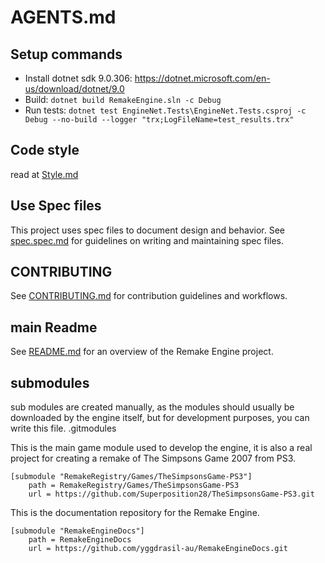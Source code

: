 # AGENTS.md

## Setup commands
- Install dotnet sdk 9.0.306: https://dotnet.microsoft.com/en-us/download/dotnet/9.0
- Build: `dotnet build RemakeEngine.sln -c Debug`
- Run tests: `dotnet test EngineNet.Tests\EngineNet.Tests.csproj -c Debug --no-build --logger "trx;LogFileName=test_results.trx"`

## Code style
read at [Style.md](Style.md)

## Use Spec files
This project uses spec files to document design and behavior. See [spec.spec.md](spec.spec.md) for guidelines on writing and maintaining spec files.

## CONTRIBUTING
See [CONTRIBUTING.md](CONTRIBUTING.md) for contribution guidelines and workflows.

## main Readme
See [README.md](README.md) for an overview of the Remake Engine project.

## submodules
sub modules are created manually, as the modules should usually be downloaded by the engine itself, but for development purposes, you can write this file.
.gitmodules

This is the main game module used to develop the engine, it is also a real project for creating a remake of The Simpsons Game 2007 from PS3.
```
[submodule "RemakeRegistry/Games/TheSimpsonsGame-PS3"]
    path = RemakeRegistry/Games/TheSimpsonsGame-PS3
    url = https://github.com/Superposition28/TheSimpsonsGame-PS3.git
```
This is the documentation repository for the Remake Engine.
```
[submodule "RemakeEngineDocs"]
    path = RemakeEngineDocs
    url = https://github.com/yggdrasil-au/RemakeEngineDocs.git
```

